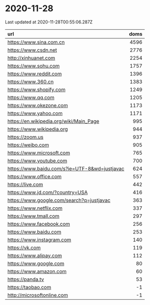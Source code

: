 # 2020-11-28

<!-- BEGIN -->
Last updated at 2020-11-28T00:55:06.287Z

url | doms
:- | -:
https://www.sina.com.cn | 4596
https://www.csdn.net | 2776
http://xinhuanet.com | 2254
https://www.sohu.com | 1757
https://www.reddit.com | 1396
https://www.360.cn | 1383
https://www.shopify.com | 1249
https://www.qq.com | 1205
https://www.okezone.com | 1173
https://www.yahoo.com | 1171
https://en.wikipedia.org/wiki/Main_Page | 995
https://www.wikipedia.org | 944
https://zoom.us | 937
https://weibo.com | 905
https://www.microsoft.com | 765
https://www.youtube.com | 700
https://www.baidu.com/s?ie=UTF-8&wd=justjavac | 624
https://www.office.com | 557
https://live.com | 442
https://www.jd.com/?country=USA | 416
https://www.google.com/search?q=justjavac | 363
https://www.netflix.com | 337
https://www.tmall.com | 297
https://www.facebook.com | 256
https://www.baidu.com | 253
https://www.instagram.com | 140
https://vk.com | 119
https://www.alipay.com | 112
https://www.google.com | 80
https://www.amazon.com | 60
https://panda.tv | 53
https://taobao.com | -1
http://microsoftonline.com | -1
<!-- END -->
